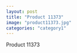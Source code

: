 ```yaml
---
layout: post
title: "Product 11373"
image: "product11373.jpg"
categories: "category1"
---
```

Product 11373
